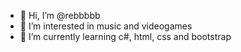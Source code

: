 - 👋 Hi, I’m @rebbbbb
- 👀 I’m interested in music and videogames
- 🌱 I’m currently learning c#, html, css and bootstrap

<!---
rebbbbb/rebbbbb is a ✨ special ✨ repository because its `README.md` (this file) appears on your GitHub profile.
You can click the Preview link to take a look at your changes.
--->
